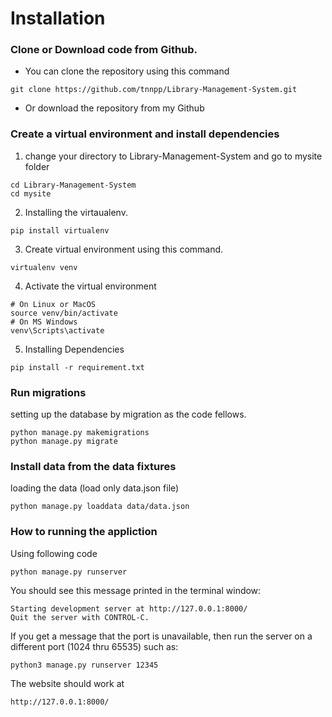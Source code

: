 # Installation
### Clone or Download code from Github.
- You can clone the repository using this command
```
git clone https://github.com/tnnpp/Library-Management-System.git
```
- Or download the repository from my Github
### Create a virtual environment and install dependencies
1. change your directory to Library-Management-System and go to mysite folder
```
cd Library-Management-System
cd mysite
```
2. Installing the virtaualenv.
```
pip install virtualenv
```
3. Create virtual environment using this command.
```
virtualenv venv
```
4. Activate the virtual environment
```
# On Linux or MacOS
source venv/bin/activate
# On MS Windows
venv\Scripts\activate
```
5. Installing Dependencies
```
pip install -r requirement.txt
```
### Run migrations
setting up the database by migration as the code fellows.
```
python manage.py makemigrations
python manage.py migrate
```

### Install data from the data fixtures
loading the data (load only data.json file)
```
python manage.py loaddata data/data.json
```
### How to running the appliction
Using following code
```
python manage.py runserver
```
You should see this message printed in the terminal window:
```
Starting development server at http://127.0.0.1:8000/
Quit the server with CONTROL-C.
```
If you get a message that the port is unavailable, then run the server on a different port (1024 thru 65535) such as:
```
python3 manage.py runserver 12345
```
The website should work at
```
http://127.0.0.1:8000/
```

